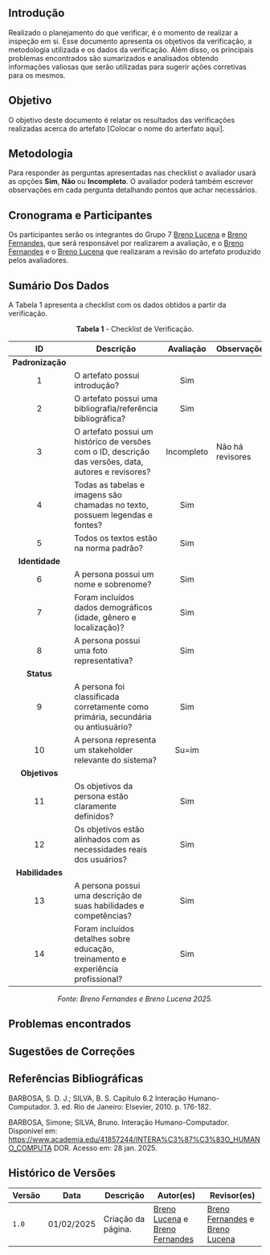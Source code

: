 ## Introdução

Realizado o planejamento do que verificar, é o momento de realizar a inspeção em si. Esse documento apresenta os objetivos da verificação, a metodologia utilizada e os dados da verificação. Além disso, os principais problemas encontrados são sumarizados e analisados obtendo informações valiosas que serão utilizadas para sugerir ações corretivas para os mesmos.

## Objetivo

O objetivo deste documento é relatar os resultados das verificações realizadas acerca do artefato [Colocar o nome do arterfato aqui].

## Metodologia

 Para responder às perguntas apresentadas nas checklist o avaliador usará as opções **Sim**, **Não** ou **Incompleto**. O avaliador poderá também escrever observações em cada pergunta detalhando pontos que achar necessários.

## Cronograma e Participantes

Os participantes serão os integrantes do Grupo 7 [Breno Lucena](https://github.com/BrenoLUCO) e [Breno Fernandes](https://github.com/Brenofrds), que será responsável por realizarem a avaliação, e o [Breno Fernandes](https://github.com/Brenofrds) e o [Breno Lucena](https://github.com/BrenoLUCO) que realizaram a revisão do artefato produzido pelos avaliadores.

## Sumário Dos Dados

A Tabela 1 apresenta a checklist com os dados obtidos a partir da verificação.

<center>

**Tabela 1** - Checklist de Verificação.

|   ID   | Descrição                                                                                     | Avaliação  | Observações          |
|:------:|-----------------------------------------------------------------------------------------------|:----------:|-----------------------|
| **Padronização** |                                                                                     |            |                       |
|   1    | O artefato possui introdução?                                                                 |  Sim          |                       |
|   2    | O artefato possui uma bibliografia/referência bibliográfica?                                  |    Sim        |                       |
|   3    | O artefato possui um histórico de versões com o ID, descrição das versões, data, autores e revisores? |      Incompleto      |       Não há revisores                |
|   4    | Todas as tabelas e imagens são chamadas no texto, possuem legendas e fontes?                  |   Sim         |                       |
|   5    | Todos os textos estão na norma padrão?                                                        |       Sim     |                       |
| **Identidade** |                                                                                       |            |                       |
|   6    | A persona possui um nome e sobrenome?                                                         |     Sim       |                       |
|   7    | Foram incluídos dados demográficos (idade, gênero e localização)?                            |    Sim        |                       |
|   8    | A persona possui uma foto representativa?                                                    |     Sim       |                       |
| **Status** |                                                                                           |            |                       |
|   9    | A persona foi classificada corretamente como primária, secundária ou antiusuário?            |      Sim      |                       |
|   10   | A persona representa um stakeholder relevante do sistema?                                     |     Su=im       |                       |
| **Objetivos** |                                                                                         |            |                       |
|   11   | Os objetivos da persona estão claramente definidos?                                          |     Sim       |                       |
|   12   | Os objetivos estão alinhados com as necessidades reais dos usuários?                         |  Sim          |                       |
| **Habilidades** |                                                                                      |            |                       |
|   13   | A persona possui uma descrição de suas habilidades e competências?                           |   Sim       |                       |
|   14   | Foram incluídos detalhes sobre educação, treinamento e experiência profissional?             |     Sim          |                      |

_Fonte: Breno Fernandes e Breno Lucena 2025._

</center>


## Problemas encontrados



## Sugestões de Correções





## Referências Bibliográficas

BARBOSA, S. D. J.; SILVA, B. S. Capítulo 6.2 Interação Humano-Computador. 3. ed. Rio de Janeiro: Elsevier, 2010. p. 176-182.

BARBOSA, Simone; SILVA, Bruno. Interação Humano-Computador. Disponível em: 
https://www.academia.edu/41857244/INTERA%C3%87%C3%83O_HUMANO_COMPUTA
 DOR. Acesso em: 28 jan. 2025. 

## Histórico de Versões

| Versão | Data       | Descrição              | Autor(es)                                        | Revisor(es)                                    |
| ------ | ---------- | ---------------------- | ------------------------------------------------ | ---------------------------------------------- |
| `1.0`  | 01/02/2025 | Criação da página.     | [Breno Lucena](https://github.com/BrenoLUCO) e [Breno Fernandes](https://github.com/Brenofrds)     | [Breno Fernandes](https://github.com/Brenofrds) e [Breno Lucena](https://github.com/BrenoLUCO)|